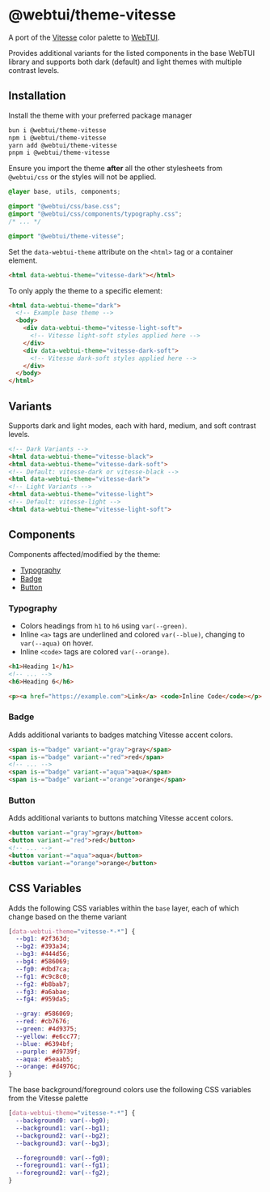 # @webtui/theme-vitesse

A port of the [Vitesse](https://github.com/antfu/vscode-theme-vitesse) color palette to [WebTUI](https://github.com/webtui/webtui).

Provides additional variants for the listed components in the base WebTUI library and supports both dark (default) and light themes with multiple contrast levels.

## Installation

Install the theme with your preferred package manager

```bash
bun i @webtui/theme-vitesse
npm i @webtui/theme-vitesse
yarn add @webtui/theme-vitesse
pnpm i @webtui/theme-vitesse
```

Ensure you import the theme **after** all the other stylesheets from `@webtui/css` or the styles will not be applied.

```css
@layer base, utils, components;

@import "@webtui/css/base.css";
@import "@webtui/css/components/typography.css";
/* ... */

@import "@webtui/theme-vitesse";
```

Set the `data-webtui-theme` attribute on the `<html>` tag or a container element.

```html
<html data-webtui-theme="vitesse-dark"></html>
```

To only apply the theme to a specific element:

```html
<html data-webtui-theme="dark">
  <!-- Example base theme -->
  <body>
    <div data-webtui-theme="vitesse-light-soft">
      <!-- Vitesse light-soft styles applied here -->
    </div>
    <div data-webtui-theme="vitesse-dark-soft">
      <!-- Vitesse dark-soft styles applied here -->
    </div>
  </body>
</html>
```

## Variants

Supports dark and light modes, each with hard, medium, and soft contrast levels.

```html
<!-- Dark Variants -->
<html data-webtui-theme="vitesse-black">
<html data-webtui-theme="vitesse-dark-soft">
<!-- Default: vitesse-dark or vitesse-black -->
<html data-webtui-theme="vitesse-dark">
<!-- Light Variants -->
<html data-webtui-theme="vitesse-light">
<!-- Default: vitesse-light -->
<html data-webtui-theme="vitesse-light-soft">
```

## Components

Components affected/modified by the theme:

- [Typography](#typography)
- [Badge](#badge)
- [Button](#button)

### Typography

- Colors headings from `h1` to `h6` using `var(--green)`.
- Inline `<a>` tags are underlined and colored `var(--blue)`, changing to `var(--aqua)` on hover.
- Inline `<code>` tags are colored `var(--orange)`.

```html
<h1>Heading 1</h1>
<!-- ... -->
<h6>Heading 6</h6>

<p><a href="https://example.com">Link</a> <code>Inline Code</code></p>
```

### Badge

Adds additional variants to badges matching Vitesse accent colors.

```html
<span is-="badge" variant-="gray">gray</span>
<span is-="badge" variant-="red">red</span>
<!-- ... -->
<span is-="badge" variant-="aqua">aqua</span>
<span is-="badge" variant-="orange">orange</span>
```

### Button

Adds additional variants to buttons matching Vitesse accent colors.

```html
<button variant-="gray">gray</button>
<button variant-="red">red</button>
<!-- ... -->
<button variant-="aqua">aqua</button>
<button variant-="orange">orange</button>
```

## CSS Variables

Adds the following CSS variables within the `base` layer, each of which change based on the theme variant

```css
[data-webtui-theme="vitesse-*-*"] {
  --bg1: #2f363d;
  --bg2: #393a34;
  --bg3: #444d56;
  --bg4: #586069;
  --fg0: #dbd7ca;
  --fg1: #c9c8c0;
  --fg2: #b8bab7;
  --fg3: #a6abae;
  --fg4: #959da5;

  --gray: #586069;
  --red: #cb7676;
  --green: #4d9375;
  --yellow: #e6cc77;
  --blue: #6394bf;
  --purple: #d9739f;
  --aqua: #5eaab5;
  --orange: #d4976c;
}
```

The base background/foreground colors use the following CSS variables from the Vitesse palette

```css
[data-webtui-theme="vitesse-*-*"] {
  --background0: var(--bg0);
  --background1: var(--bg1);
  --background2: var(--bg2);
  --background3: var(--bg3);

  --foreground0: var(--fg0);
  --foreground1: var(--fg1);
  --foreground2: var(--fg2);
}
```
